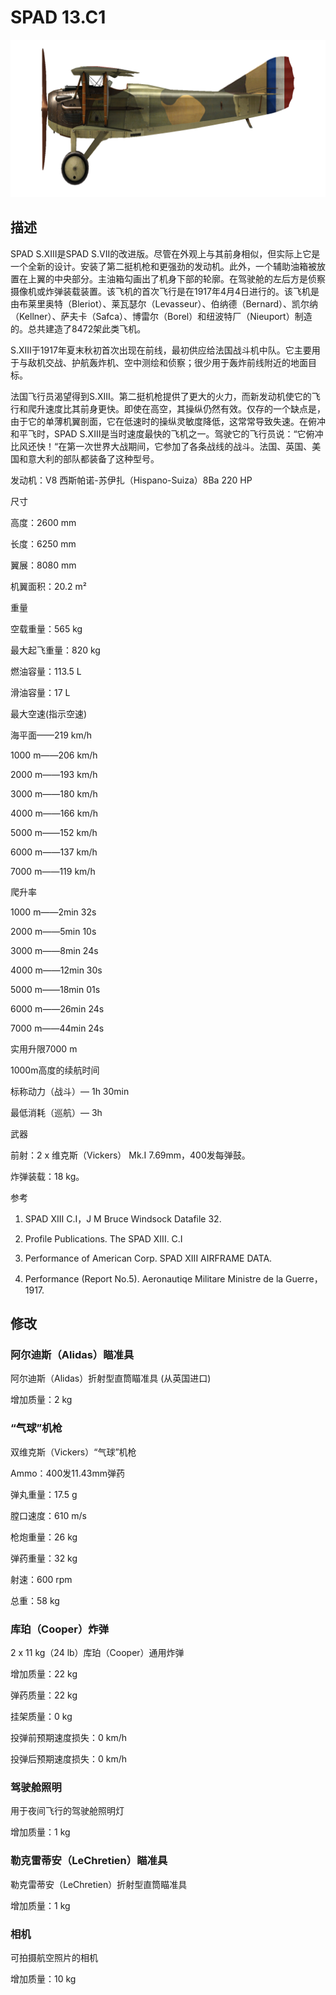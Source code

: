 # SPAD 13.C1
  

  
![spad13](../images/spad13.png)
  

  
## 描述
  

  
SPAD S.XIII是SPAD S.VII的改进版。尽管在外观上与其前身相似，但实际上它是一个全新的设计。安装了第二挺机枪和更强劲的发动机。此外，一个辅助油箱被放置在上翼的中央部分。主油箱勾画出了机身下部的轮廓。在驾驶舱的左后方是侦察摄像机或炸弹装载装置。该飞机的首次飞行是在1917年4月4日进行的。该飞机是由布莱里奥特（Bleriot）、莱瓦瑟尔（Levasseur）、伯纳德（Bernard）、凯尔纳（Kellner）、萨夫卡（Safca）、博雷尔（Borel）和纽波特厂（Nieuport）制造的。总共建造了8472架此类飞机。
  
S.XIII于1917年夏末秋初首次出现在前线，最初供应给法国战斗机中队。它主要用于与敌机交战、护航轰炸机、空中测绘和侦察；很少用于轰炸前线附近的地面目标。
  
法国飞行员渴望得到S.XIII。第二挺机枪提供了更大的火力，而新发动机使它的飞行和爬升速度比其前身更快。即使在高空，其操纵仍然有效。仅存的一个缺点是，由于它的单薄机翼剖面，它在低速时的操纵灵敏度降低，这常常导致失速。在俯冲和平飞时，SPAD S.XIII是当时速度最快的飞机之一。驾驶它的飞行员说：“它俯冲比风还快！“在第一次世界大战期间，它参加了各条战线的战斗。法国、英国、美国和意大利的部队都装备了这种型号。
  

  

  
发动机：V8 西斯帕诺-苏伊扎（Hispano-Suiza）8Ba 220 HP
  

  
尺寸
  
高度：2600 mm
  
长度：6250 mm
  
翼展：8080 mm
  
机翼面积：20.2 m²
  

  
重量
  
空载重量：565 kg
  
最大起飞重量：820 kg
  
燃油容量：113.5 L
  
滑油容量：17 L
  

  
最大空速(指示空速)
  
海平面——219 km/h
  
1000 m——206 km/h
  
2000 m——193 km/h
  
3000 m——180 km/h
  
4000 m——166 km/h
  
5000 m——152 km/h
  
6000 m——137 km/h
  
7000 m——119 km/h
  

  
爬升率
  
1000 m——2min 32s
  
2000 m——5min 10s
  
3000 m——8min 24s
  
4000 m——12min 30s
  
5000 m——18min 01s
  
6000 m——26min 24s
  
7000 m——44min 24s
  

  
实用升限7000 m
  

  
1000m高度的续航时间
  
标称动力（战斗）— 1h 30min
  
最低消耗（巡航）— 3h
  

  
武器
  
前射：2 х 维克斯（Vickers） Mk.I 7.69mm，400发每弹鼓。
  
炸弹装载：18 kg。
  

  
参考
  
1) SPAD XIII C.I，J M Bruce Windsock Datafile 32.
  
2) Profile Publications. The SPAD XIII. C.I
  
3) Performance of American Corp. SPAD XIII AIRFRAME DATA.
  
4) Performance (Report No.5). Aeronautiqe Militare Ministre de la Guerre，1917.
  

  
## 修改
  

  
  
### 阿尔迪斯（Alidas）瞄准具
  

  
阿尔迪斯（Alidas）折射型直筒瞄准具 (从英国进口)
  
增加质量：2 kg
  

  
  
### “气球”机枪
  

  
双维克斯（Vickers）“气球”机枪
  
Ammo：400发11.43mm弹药
  
弹丸重量：17.5 g
  
膛口速度：610 m/s
  
枪炮重量：26 kg
  
弹药重量：32 kg
  
射速：600 rpm
  
总重：58 kg
  

  
  
### 库珀（Cooper）炸弹
  

  
2 x 11 kg（24 lb）库珀（Cooper）通用炸弹
  
增加质量：22 kg
  
弹药质量：22 kg
  
挂架质量：0 kg
  
投弹前预期速度损失：0 km/h
  
投弹后预期速度损失：0 km/h
  
  
### 驾驶舱照明
  

  
用于夜间飞行的驾驶舱照明灯
  
增加质量：1 kg
  

  
  
### 勒克雷蒂安（LeChretien）瞄准具
  

  
勒克雷蒂安（LeChretien）折射型直筒瞄准具
  
增加质量：1 kg
  

  
  
### 相机
  

  
可拍摄航空照片的相机
  
增加质量：10 kg
  

